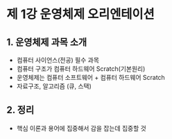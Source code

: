 # 제 1강 운영체제 오리엔테이션 
## 1. 운영체제 과목 소개 
- 컴퓨터 사이언스(전공) 필수 과목 
- 컴퓨터 구조가 컴퓨터 하드웨어 Scratch(기본원리)
- 운영체제는 컴퓨터 소프트웨어 + 컴퓨터 하드웨어 Scratch
- 자료구조, 알고리즘 (큐, 스택)

## 2. 정리 
- 핵심 이론과 용어에 집중해서 감을 잡는데 집중할 것 

